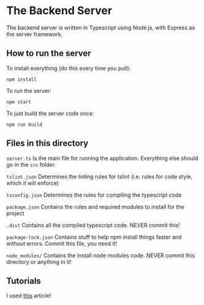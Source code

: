 # The Backend Server

The backend server is written in Typescript using Node.js, with Express as the server framework.

## How to run the server

To install everything (do this every time you pull):
```
npm install
```

To run the server:
```
npm start
```

To just build the server code once:
```
npm run build
```

## Files in this directory

`server.ts` Is the main file for running the application. Everything else should go in the `src` folder.

`tslint.json` Determines the linting rules for tslint (i.e. rules for code style, which it will enforce)

`tsconfig.json` Determines the rules for compiling the typescript code

`package.json` Contains the rules and required modules to install for the project

`.dist` Contains all the compiled typescript code. NEVER commit this!

`package-lock.json` Contains stuff to help npm install things faster and without errors. Commit this file, you need it!

`node_modules/` Contains the install node modules code. NEVER commit this directory or anything in it!

## Tutorials

I used [this](https://scotch.io/tutorials/setting-up-a-node-project-with-typescript) article!